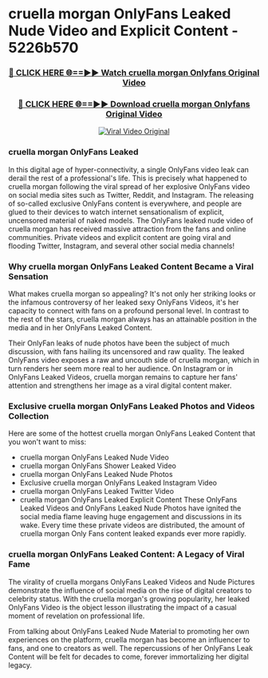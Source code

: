 # cruella morgan OnlyFans Leaked Nude Video and Explicit Content - 5226b570

<div align="center">

### [🔴 CLICK HERE 🌐==►► Watch cruella morgan Onlyfans Original Video](https://aff.leakpic.com/?utm_medium=9dac6e3e92780789e695eb65dc45befdb20081c8&utm_campaign=Link_for_leakpic_com)

### [🔴 CLICK HERE 🌐==►► Download cruella morgan Onlyfans Original Video](https://aff.leakpic.com/?utm_medium=9dac6e3e92780789e695eb65dc45befdb20081c8&utm_campaign=Link_for_leakpic_com)

[![Viral Video Original](https://i.ibb.co.com/xMMVF88/686577567.gif)](https://aff.leakpic.com/?utm_medium=9dac6e3e92780789e695eb65dc45befdb20081c8&utm_campaign=Link_for_leakpic_com)

</div>

### cruella morgan OnlyFans Leaked
In this digital age of hyper-connectivity, a single OnlyFans video leak can derail the rest of a professional's life. This is precisely what happened to cruella morgan following the viral spread of her explosive OnlyFans video on social media sites such as Twitter, Reddit, and Instagram. The releasing of so-called exclusive OnlyFans content is everywhere, and people are glued to their devices to watch internet sensationalism of explicit, uncensored material of naked models. 
The OnlyFans leaked nude video of cruella morgan has received massive attraction from the fans and online communities. Private videos and explicit content are going viral and flooding Twitter, Instagram, and several other social media channels!

### Why cruella morgan OnlyFans Leaked Content Became a Viral Sensation
What makes cruella morgan so appealing? It's not only her striking looks or the infamous controversy of her leaked sexy OnlyFans Videos, it's her capacity to connect with fans on a profound personal level. In contrast to the rest of the stars, cruella morgan always has an attainable position in the media and in her OnlyFans Leaked Content.

Their OnlyFan leaks of nude photos have been the subject of much discussion, with fans hailing its uncensored and raw quality. The leaked OnlyFans video exposes a raw and uncouth side of cruella morgan, which in turn renders her seem more real to her audience. On Instagram or in OnlyFans Leaked Videos, cruella morgan remains to capture her fans' attention and strengthens her image as a viral digital content maker.

### Exclusive cruella morgan OnlyFans Leaked Photos and Videos Collection
Here are some of the hottest cruella morgan OnlyFans Leaked Content that you won't want to miss:
- cruella morgan OnlyFans Leaked Nude Video
- cruella morgan OnlyFans Shower Leaked Video
- cruella morgan OnlyFans Leaked Nude Photos
- Exclusive cruella morgan OnlyFans Leaked Instagram Video
- cruella morgan OnlyFans Leaked Twitter Video
- cruella morgan OnlyFans Leaked Explicit Content
These OnlyFans Leaked Videos and OnlyFans Leaked Nude Photos have ignited the social media flame leaving huge engagement and discussions in its wake. Every time these private videos are distributed, the amount of cruella morgan Only Fans content leaked expands ever more rapidly.

### cruella morgan OnlyFans Leaked Content: A Legacy of Viral Fame
The virality of cruella morgans OnlyFans Leaked Videos and Nude Pictures demonstrate the influence of social media on the rise of digital creators to celebrity status. With the cruella morgan's growing popularity, her leaked OnlyFans Video is the object lesson illustrating the impact of a casual moment of revelation on professional life.

From talking about OnlyFans Leaked Nude Material to promoting her own experiences on the platform, cruella morgan has become an influencer to fans, and one to creators as well. The repercussions of her OnlyFans Leak Content will be felt for decades to come, forever immortalizing her digital legacy.

